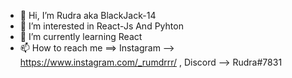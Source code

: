 - 👋 Hi, I’m Rudra aka BlackJack-14
- 👀 I’m interested in React-Js And Pyhton
- 🌱 I’m currently learning React
- 📫 How to reach me ==> Instagram --> https://www.instagram.com/_rumdrrr/ , Discord --> Rudra#7831

<!---
BlackJack-14/BlackJack-14 is a ✨ special ✨ repository because its `README.md` (this file) appears on your GitHub profile.
You can click the Preview link to take a look at your changes.
--->
